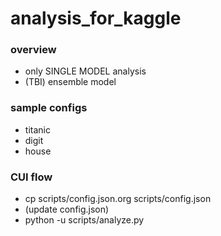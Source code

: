 # analysis_for_kaggle
### overview
- only SINGLE MODEL analysis
- (TBI) ensemble model

### sample configs
- titanic
- digit
- house

### CUI flow
- cp scripts/config.json.org scripts/config.json
- (update config.json)
- python -u scripts/analyze.py
